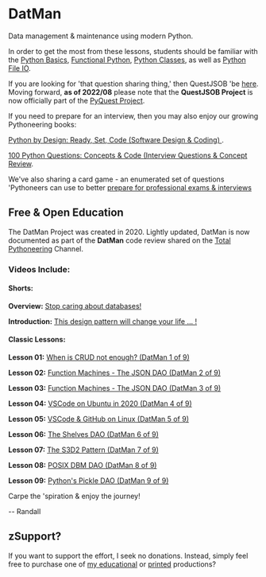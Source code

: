 # DatMan
Data management & maintenance using modern Python.

In order to get the most from these lessons, students should be familiar with the [Python Basics](https://www.udemy.com/course/python-1000/), [Functional Python](https://www.udemy.com/course/python-1100b/?referralCode=8E70E46FA9579E5F3635), [Python Classes](https://www.udemy.com/course/python-2000-beyond-the-basics/?referralCode=9620CB60C96D96CA346E), as well as [Python File IO](https://www.udemy.com/course/python-3000-tactical-file-io/?referralCode=43142CC8F1DB1582B899o).

If you are looking for 'that question sharing thing,' then QuestJSOB 'be [here](https://github.com/Python3-Training/DatMan/tree/master/QuestJSOB). Moving forward, **as of 2022/08** please note that the **QuestJSOB Project** is now officially part of the [PyQuest Project](https://github.com/Python3-Training/PyQuest/).

If you need to prepare for an interview, then you may also enjoy our growing Pythoneering books:

[Python by Design: Ready, Set, Code (Software Design & Coding) ](https://a.co/d/a3ekIpr).

[100 Python Questions: Concepts & Code (Interview Questions & Concept Review](https://a.co/d/dpNcaXg).

We've also sharing a card game - an enumerated set of questions 'Pythoneers can use to better [prepare for professional exams & interviews](https://a.co/d/7NwyKQ8)

## Free & Open Education

The DatMan Project was created in 2020. Lightly updated, DatMan is now documented as part of the **DatMan** code review shared on the [Total Pythoneering](https://www.youtube.com/@TotalPythoneering) Channel.

### Videos Include:

#### Shorts:
**Overview:** [Stop caring about databases!](https://youtube.com/shorts/Jzt_jFKQ-qQ)

**Introduction:** [This design pattern will change your life ... !](https://youtube.com/shorts/urRnkGywVEE)

#### Classic Lessons:
**Lesson 01:** [When is CRUD not enough? (DatMan 1 of 9)](https://youtu.be/0YSIB16eTcc)

**Lesson 02:** [Function Machines - The JSON DAO (DatMan 2 of 9)](https://youtu.be/ZXcPPkn3JIc?si=4fJSzgRtT5gGlKQv)

**Lesson 03:** [Function Machines - The JSON DAO (DatMan 3 of 9)](https://youtu.be/xQ9Ra3z9GBE)

**Lesson 04:** [VSCode on Ubuntu in 2020 (DatMan 4 of 9)](https://youtu.be/e538Kctrsg0)

**Lesson 05:** [VSCode & GitHub on Linux (DatMan 5 of 9)](https://youtu.be/Y1zeMIpCLkM)

**Lesson 06:** [The Shelves DAO (DatMan 6 of 9)](https://youtu.be/VaUHhfvlyU4)

**Lesson 07:** [The S3D2 Pattern (DatMan 7 of 9)](https://youtu.be/g909VoooLp0)

**Lesson 08:** [POSIX DBM DAO (DatMan 8 of 9)](https://youtu.be/Gzykn-rbTbM)

**Lesson 09:** [Python's Pickle DAO (DatMan 9 of 9)](https://youtu.be/Ushiw_CRDaE)



Carpe the 'spiration & enjoy the journey!

-- Randall


## zSupport?
If you want to support the effort, I seek no donations. Instead, simply feel free to purchase one of [my educational](https://www.udemy.com/user/randallnagy2/) or [printed](https://www.amazon.com/Randall-Nagy/e/B08ZJLH1VN?ref=sr_ntt_srch_lnk_1&qid=1660050704&sr=8-1) productions?
